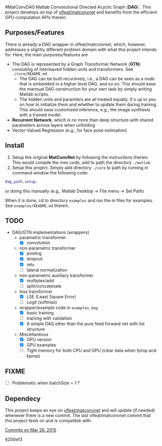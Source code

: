 #MatConvDAG
Matlab Convolutional Directed Acyclic Graph (**DAG**) . This project develops on top of [vlfeat/matconvnet](https://github.com/vlfeat/matconvnet) and benefits from the efficient GPU computation APIs therein.

## Purposes/Features
There is already a DAG wrapper in vlfeat/matconvnet, which, however, addresses a slightly different problem domain with what this project intends for. Here, the main purposes/features are

- The DAG is represented by a Graph Transformer Network (**GTN**) consisting of interleaved hidden units and transformers. See `./core/README.md`
  - The DAG can be built recursively, i.e., a DAG can be seen as a *node* that is embedded in a higher level DAG, and so on. This should ease the mannual DAG construction for your own task by simply writing Matlab scripts.
  - The hidden units and paramters are all treated equally. It's up to you on how to initialize them and whether to update them during training. This should ease customized inference, e.g., the image synthesis with a trained model. 
- **Recurrent Network**, which is no more than deep structure with shared parameters across layers when unfolding
- Vector-Valued Regression (e.g., for face pose estimation)

## Install
1. Setup the original **MatConvNet** by following the instructions therein. This would compile the mex code, add to path the directory `./matlab`.
2. Setup this project. Simply add directory `./core` to path by running in command window the following code:
``` matlab
dag_path.setup;
``` 
or doing this manually (e.g., Matlab Desktop -> File menu -> Set Path)

When it is done, cd to directory `examples` and run the m files for examples. See `examples/README.md` therein.

## TODO
 - DAG/GTN implementations (wrappers)
   - parametric transformer 
     - [x] convolution
   - non-parametric transformer
     - [x] pooling
     - [x] dropout
     - [x] relu
     - [ ] lateral normalization 
   - non-parametric auxiliary transformer
     - [x] multiplex/add
     - [ ] split/concatenate
   - loss transformer 
     - [x] LSE (Least Square Error)
     - [ ] Logit (softmax) 
   - wrapper/example code in `examples_dag`
     - [x] basic training
     - [ ] training with validation
     - [x] A simple DAG other than the pure feed forward net with list structure
   - Miscellaneous
     - [x] GPU version
     - [x] GPU examples
     - [ ] Tight memory for both CPU and GPU (clear data when fprop and bprop)

## FIXME
 - [ ] Problematic when batchSize = 1 ?

## Dependecy
This project keeps an eye on [vlfeat/matconvnet](https://github.com/vlfeat/matconvnet) and will update (if needed) whenever there is a new commit. The last vlfeat/matconvnet commit that this project tests on and is compatible with:

[Commits on Mar 26, 2015](https://github.com/vlfeat/matconvnet/commit/6200ef3aff6a6211dffdc60522be9b9bd9cbb461)

6200ef3


